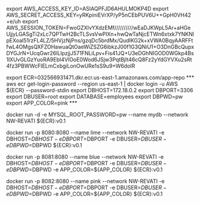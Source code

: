 export AWS_ACCESS_KEY_ID=ASIAQPFJD6AHULMOKP4D
export AWS_SECRET_ACCESS_KEY=yRKpiniEVrXP/yP5nCEbPUV6U++GpH0VH42+e/uh
export AWS_SESSION_TOKEN=FwoGZXIvYXdzEMf//////////wEaDJKWpL5Ar+aHGeUjjyLGASgTi2xLc7QPTwH2BcTLSvsVwPlXn+hwQwTaNjcETWn6xtxk7YNKNlpEXoaI51rzFL4LZ/5HVjzNjPns/gzqDc5brdMx/QudIKG2k+xVWA0BqyAARFFtfwL4OMgsQXFZOHawuaQtOaeWiZSZG6ibkzJ00f1G3QNiU1+O3DnGBcQupxDYGJrN+UcqGwr26lLIpzjjJ571FNLiLpv+Fis41JQ+U3eDGhNIGOD0WGkp4Bs1lXUvGLGzYuoRA9EbI4VlOoE0Wod6JSjw3PqtBjIt46cQ8Fz2yYdGYVXu2sRt4fz3PBWWcFIELmCxbgiLonOwURe1sS9u9+W6doIR

export ECR=032566931471.dkr.ecr.us-east-1.amazonaws.com/app-repo ***
aws ecr get-login-password --region us-east-1 | docker login -u AWS ${ECR} --password-stdin
export DBHOST=172.18.0.2
export DBPORT=3306
export DBUSER=root
export DATABASE=employees
export DBPWD=pw
export APP_COLOR=pink ***

docker run -d -e MYSQL_ROOT_PASSWORD=pw --name mydb --network NW-REVATI ${ECR}:v0.1

docker run -p 8080:8080 --name lime --network NW-REVATI -e DBHOST=$DBHOST -e DBPORT=$DBPORT -e  DBUSER=$DBUSER -e DBPWD=$DBPWD ${ECR}:v0.1

docker run -p 8081:8080 --name blue --network NW-REVATI -e DBHOST=$DBHOST -e DBPORT=$DBPORT -e  DBUSER=$DBUSER -e DBPWD=$DBPWD -e APP_COLOR=${APP_COLOR} ${ECR}:v0.1

docker run -p 8082:8080  --name pink --network NW-REVATI -e DBHOST=$DBHOST -e DBPORT=$DBPORT -e  DBUSER=$DBUSER -e DBPWD=$DBPWD -e APP_COLOR=${APP_COLOR} ${ECR}:v0.1
